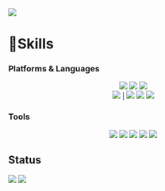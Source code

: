 
<img src="https://capsule-render.vercel.app/api?type=waving&color=BDBDC8&height=200&section=header&text=HaeYong-nl-&fontSize=90&fontColor=fff" />

# 💪Skills 
### Platforms & Languages
<div align="center">
	<img src="https://img.shields.io/badge/Java-007396?style=flat&logo=Java&logoColor=white" />
	<img src="https://img.shields.io/badge/JavaScript-F7DF1E?style=flat&logo=JavaScript&logoColor=white" />
	<img src="https://img.shields.io/badge/Python-3776AB?style=flat&logo=Python&logoColor=white" />
</div>

<div align="center">
  <img src="https://img.shields.io/badge/bootstrap-7952B3?style=flat-square&logo=bootstrap&logoColor=white"> |
	<img src="https://img.shields.io/badge/jQuery-0769AD?style=flat&logo=jQuery&logoColor=white" />
	<img src="https://img.shields.io/badge/spring-6DB33F?style=flat&logo=spring&logoColor=white">
  <img src="https://img.shields.io/badge/Spring_security-6DB33F?style=flat-square&amp;logo=springsecurity&amp;logoColor=white">
</div>

### Tools

<div align="center">
	<img src="https://img.shields.io/badge/github-181717?style=flat&logo=github&logoColor=white">
	<img src="https://img.shields.io/badge/git-F05032?style=flat&logo=git&logoColor=white">
	<img src="https://img.shields.io/badge/HTML5-E34F26?style=flat&logo=HTML5&logoColor=white" />
	<img src="https://img.shields.io/badge/CSS3-1572B6?style=flat&logo=CSS3&logoColor=white" />
  <img src="https://img.shields.io/badge/ORACLE-F80000?style=flat-square&logo=oracle&logoColor=white">
</div>

## Status

<img src="https://github-readme-stats.vercel.app/api?username=reako99&show_icons=true">


<img src="https://capsule-render.vercel.app/api?type=waving&color=BDBDC8&height=200&section=footer" />
